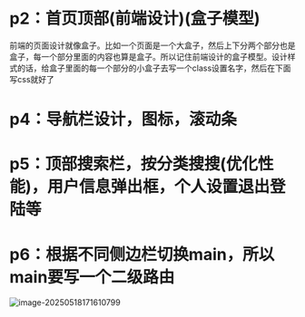 # p2：首页顶部(前端设计)(盒子模型)

前端的页面设计就像盒子。比如一个页面是一个大盒子，然后上下分两个部分也是盒子，每一个部分里面的内容也算是盒子。所以记住前端设计的盒子模型。设计样式的话，给盒子里面的每一个部分的小盒子去写一个class设置名字，然后在下面写css就好了





# p4：导航栏设计，图标，滚动条







# p5：顶部搜索栏，按分类搜搜(优化性能)，用户信息弹出框，个人设置退出登陆等







# p6：根据不同侧边栏切换main，所以main要写一个二级路由

![image-20250518171610799](C:\Users\10156\AppData\Roaming\Typora\typora-user-images\image-20250518171610799.png)